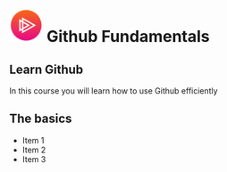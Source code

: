 #  <a href='http://pluralsight.com'><img src='pluralsight.png' height='60' /></a> Github Fundamentals

## Learn Github
In this course you will learn how to use Github efficiently

## The basics
- Item 1
- Item 2
- Item 3
